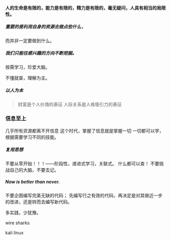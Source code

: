 #### 人的生命是有限的，能力是有限的，精力是有限的，毫无疑问，人具有相当的局限性。

##### 重要的是利用自身的资源去**做点些什么，**

而并非一定要做到什么。

##### 我们只能往感兴趣的方向不断挖掘。

按需学习，珍爱大脑。

不懂就查，理解为主。

##### 以人为本

> 财富是个人价值的表征
> 人际关系是人格吸引力的表征

### 信息至上

几乎所有资源都离不开信息
这个时代，掌握了信息就是掌握一切
一切都可以学，
根据需要学习不同的技能。

##### 复用思想

不要从零开始！！！——阶段性，递进式学习，关联式。
什么都可以查！
不要挑战自己的大脑，不要去记。

##### Now is better than never.

不要企图编写完美无缺的代码；
先编写行之有效的代码，再决定是对其做近一步的改进，还是转而去编写新代码。

多实践，少犹豫。

wire sharks

kali linux